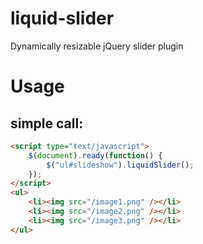 liquid-slider
=============

Dynamically resizable jQuery slider plugin

Usage
=====

simple call:
------------
```html
<script type="text/javascript">
    $(document).ready(function() {
        $("ul#slideshow").liquidSlider();
    });
</script>
<ul>
    <li><img src="/image1.png" /></li>
    <li><img src="/image2.png" /></li>
    <li><img src="/image3.png" /></li>
</ul>
```
